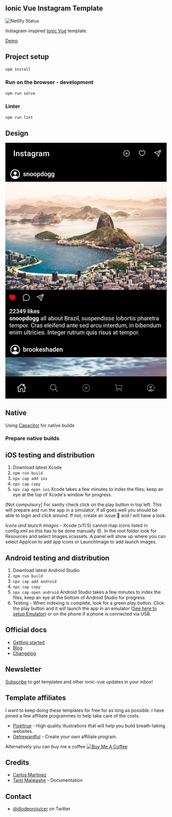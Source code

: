 ## Ionic Vue Instagram Template

![Netlify Status](https://api.netlify.com/api/v1/badges/fc2b8d51-2242-440c-8f6c-f283e77154c4/deploy-status)

Instagram-inspired [Ionic Vue](https://ionicframework.com/vue) template.

[Demo](https://ionic-vue-mobile-template-06.netlify.app)

## Project setup
```
npm install
```

### Run on the browser - development
```
npm run serve
```

### Linter
```
npm run lint
```

## Design
![Screenshot|316x500, 75%](/design.jpg "Screenshot")

## Native

Using [Capacitor](https://capacitorjs.com/docs/getting-started) for native builds

### Prepare native builds

## iOS testing and distribution
1. Download latest Xcode
2. `npm run build`
3. `npx cap add ios`
3. `npx cap copy`
4. `npx cap open ios` Xcode takes a few minutes to index the files; keep an eye at the top of Xcode's window for progress.

[Not compulsory] For sanity check click on the play button in top left. This will prepare and run the app in a simulator, if all goes well you should be able to login and click around. If not, create an issue 🤷 and I will have a look.

*Icons and launch images* - Xcode (v11.5) cannot map icons listed in config.xml so this has to be done manually 😞. In the root folder look for Resources and select Images.xcassets. A panel will show up where you can select AppIcon to add app icons or LaunchImage to add launch images.

## Android testing and distribution
1. Download latest Android Studio
2. `npm run build`
3. `npx cap add android`
3. `npx cap copy`
4. `npx cap open android` Android Studio takes a few minutes to index the files, keep an eye at the bottom of Android Studio for progress.
5. Testing - When indexing is complete, look for a green play button. Click the play button and it will launch the app in an emulator ([See here to setup Emulator](https://developer.android.com/studio/run/managing-avds)) or on the phone if a phone is connected via USB.

## Official docs
- [Getting started](https://ionicframework.com/vue)
- [Blog](https://ionicframework.com/blog/announcing-ionic-vue/)
- [Changelog](https://github.com/ionic-team/ionic-framework/blob/master/CHANGELOG.md)

## Newsletter
[Subscribe](https://mailchi.mp/b9133e120ccf/sqan8ggx22) to get templates and other ionic-vue updates in your inbox!

## Template affiliates
I want to keep doing these templates for free for as long as possible. I have joined a few affiliate programmes to help take care of the costs. 
- [Pixeltrue](https://www.pixeltrue.com/?via=simo) - High quality illustrations that will help you build breath-taking websites.
- [Getrewardful](https://www.getrewardful.com/?via=simo) - Create your own affiliate program.

Alternatively you can buy me a coffee <a href="https://www.buymeacoffee.com/simomafuxwana" target="_blank"><img src="https://cdn.buymeacoffee.com/buttons/v2/default-yellow.png" alt="Buy Me A Coffee" width="120px" height="30px" style="height: 30px !important;width: 120px !important;" ></a>

## Credits
- [Carlos Martinez](https://github.com/cmartinezone/IonicVueExplorePlaces)
- [Tami Maiwashe](https://www.linkedin.com/in/tami-maiwashe-32824a19a/) - Documentation

## Contact
- [@dlodeprojuicer](https://twitter.com/dlodeprojuicer) on Twitter
